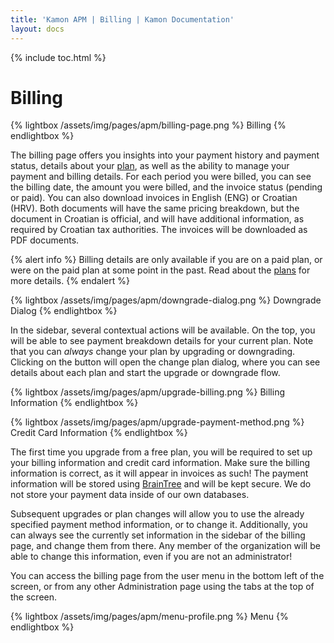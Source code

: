 ```yaml
---
title: 'Kamon APM | Billing | Kamon Documentation'
layout: docs
---
```


{% include toc.html %}

Billing
=======

{% lightbox /assets/img/pages/apm/billing-page.png %}
Billing
{% endlightbox %}

The billing page offers you insights into your payment history and payment status, details about your [plan], as well as the ability to manage your payment and billing details. For each period you were billed, you can see the billing date, the amount you were billed, and the invoice status (pending or paid). You can also download invoices in English (ENG) or Croatian (HRV). Both documents will have the same pricing breakdown, but the document in Croatian is official, and will have additional information, as required by Croatian tax authorities. The invoices will be downloaded as PDF documents.

{% alert info %}
Billing details are only available if you are on a paid plan, or were on the paid plan at some point in the past. Read about the [plans][plan] for more details.
{% endalert %}

{% lightbox /assets/img/pages/apm/downgrade-dialog.png %}
Downgrade Dialog
{% endlightbox %}

In the sidebar, several contextual actions will be available. On the top, you will be able to see payment breakdown details for your current plan. Note that you can *always* change your plan by upgrading or downgrading. Clicking on the button will open the change plan dialog, where you can see details about each plan and start the upgrade or downgrade flow.

{% lightbox /assets/img/pages/apm/upgrade-billing.png %}
Billing Information
{% endlightbox %}

{% lightbox /assets/img/pages/apm/upgrade-payment-method.png %}
Credit Card Information
{% endlightbox %}

The first time you upgrade from a free plan, you will be required to set up your billing information and credit card information. Make sure the billing information is correct, as it will appear in invoices as such! The payment information will be stored using [BrainTree](https://www.braintreepayments.com/) and will be kept secure. We do not store your payment data inside of our own databases.

Subsequent upgrades or plan changes will allow you to use the already specified payment method information, or to change it. Additionally, you can always see the currently set information in the sidebar of the billing page, and change them from there. Any member of the organization will be able to change this information, even if you are not an administrator!

You can access the billing page from the user menu in the bottom left of the screen, or from any other Administration page using the tabs at the top of the screen.

{% lightbox /assets/img/pages/apm/menu-profile.png %}
Menu
{% endlightbox %}

[plan]: /apm/pricing/
